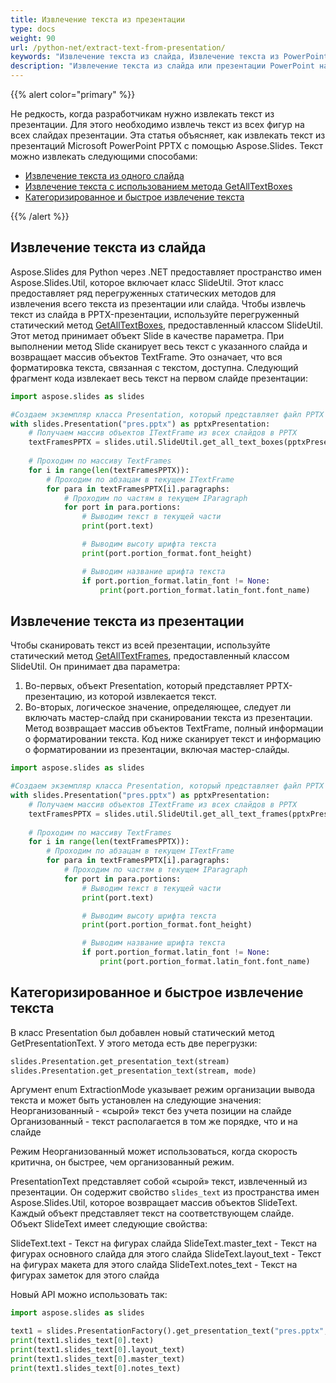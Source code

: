 ```yaml
---
title: Извлечение текста из презентации
type: docs
weight: 90
url: /python-net/extract-text-from-presentation/
keywords: "Извлечение текста из слайда, Извлечение текста из PowerPoint, Python, Aspose.Slides для Python через .NET"
description: "Извлечение текста из слайда или презентации PowerPoint на Python"
---
```


{{% alert color="primary" %}} 

Не редкость, когда разработчикам нужно извлекать текст из презентации. Для этого необходимо извлечь текст из всех фигур на всех слайдах презентации. Эта статья объясняет, как извлекать текст из презентаций Microsoft PowerPoint PPTX с помощью Aspose.Slides. Текст можно извлекать следующими способами:

- [Извлечение текста из одного слайда](/slides/python-net/extracting-text-from-the-presentation/)
- [Извлечение текста с использованием метода GetAllTextBoxes](/slides/python-net/extracting-text-from-the-presentation/)
- [Категоризированное и быстрое извлечение текста](/slides/python-net/extracting-text-from-the-presentation/)

{{% /alert %}} 
## **Извлечение текста из слайда**
Aspose.Slides для Python через .NET предоставляет пространство имен Aspose.Slides.Util, которое включает класс SlideUtil. Этот класс предоставляет ряд перегруженных статических методов для извлечения всего текста из презентации или слайда. Чтобы извлечь текст из слайда в PPTX-презентации, используйте перегруженный статический метод [GetAllTextBoxes](https://reference.aspose.com/slides/python-net/aspose.slides.util/slideutil/), предоставленный классом SlideUtil. Этот метод принимает объект Slide в качестве параметра.
При выполнении метод Slide сканирует весь текст с указанного слайда и возвращает массив объектов TextFrame. Это означает, что вся форматировка текста, связанная с текстом, доступна. Следующий фрагмент кода извлекает весь текст на первом слайде презентации:

```py
import aspose.slides as slides

#Создаем экземпляр класса Presentation, который представляет файл PPTX
with slides.Presentation("pres.pptx") as pptxPresentation:
    # Получаем массив объектов ITextFrame из всех слайдов в PPTX
    textFramesPPTX = slides.util.SlideUtil.get_all_text_boxes(pptxPresentation.slides[0])
    
    # Проходим по массиву TextFrames
    for i in range(len(textFramesPPTX)):
	    # Проходим по абзацам в текущем ITextFrame
        for para in textFramesPPTX[i].paragraphs:
            # Проходим по частям в текущем IParagraph
            for port in para.portions:
			    # Выводим текст в текущей части
                print(port.text)

    			# Выводим высоту шрифта текста
                print(port.portion_format.font_height)

			    # Выводим название шрифта текста
                if port.portion_format.latin_font != None:
                    print(port.portion_format.latin_font.font_name)
```




## **Извлечение текста из презентации**
Чтобы сканировать текст из всей презентации, используйте статический метод [GetAllTextFrames](https://reference.aspose.com/slides/python-net/aspose.slides.util/slideutil/), предоставленный классом SlideUtil. Он принимает два параметра:

1. Во-первых, объект Presentation, который представляет PPTX-презентацию, из которой извлекается текст.
1. Во-вторых, логическое значение, определяющее, следует ли включать мастер-слайд при сканировании текста из презентации.
   Метод возвращает массив объектов TextFrame, полный информации о форматировании текста. Код ниже сканирует текст и информацию о форматировании из презентации, включая мастер-слайды.

```py
import aspose.slides as slides

#Создаем экземпляр класса Presentation, который представляет файл PPTX
with slides.Presentation("pres.pptx") as pptxPresentation:
    # Получаем массив объектов ITextFrame из всех слайдов в PPTX
    textFramesPPTX = slides.util.SlideUtil.get_all_text_frames(pptxPresentation, True)
    
    # Проходим по массиву TextFrames
    for i in range(len(textFramesPPTX)):
	    # Проходим по абзацам в текущем ITextFrame
        for para in textFramesPPTX[i].paragraphs:
            # Проходим по частям в текущем IParagraph
            for port in para.portions:
			    # Выводим текст в текущей части
                print(port.text)

    			# Выводим высоту шрифта текста
                print(port.portion_format.font_height)

			    # Выводим название шрифта текста
                if port.portion_format.latin_font != None:
                    print(port.portion_format.latin_font.font_name)
```




## **Категоризированное и быстрое извлечение текста**
В класс Presentation был добавлен новый статический метод GetPresentationText. У этого метода есть две перегрузки:

```py
slides.Presentation.get_presentation_text(stream)
slides.Presentation.get_presentation_text(stream, mode)      
```

Аргумент enum ExtractionMode указывает режим организации вывода текста и может быть установлен на следующие значения:
Неорганизованный - «сырой» текст без учета позиции на слайде
Организованный - текст располагается в том же порядке, что и на слайде

Режим Неорганизованный может использоваться, когда скорость критична, он быстрее, чем организованный режим.

PresentationText представляет собой «сырой» текст, извлеченный из презентации. Он содержит свойство `slides_text` из пространства имен Aspose.Slides.Util, которое возвращает массив объектов SlideText. Каждый объект представляет текст на соответствующем слайде. Объект SlideText имеет следующие свойства:

SlideText.text - Текст на фигурах слайда
SlideText.master_text - Текст на фигурах основного слайда для этого слайда
SlideText.layout_text - Текст на фигурах макета для этого слайда
SlideText.notes_text - Текст на фигурах заметок для этого слайда


Новый API можно использовать так:

```py
import aspose.slides as slides

text1 = slides.PresentationFactory().get_presentation_text("pres.pptx", slides.TextExtractionArrangingMode.UNARRANGED)
print(text1.slides_text[0].text)
print(text1.slides_text[0].layout_text)
print(text1.slides_text[0].master_text)
print(text1.slides_text[0].notes_text)
```